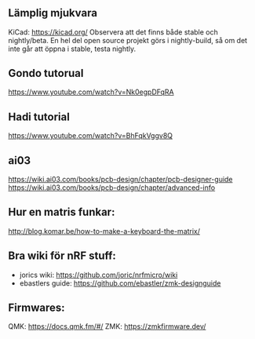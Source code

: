 #

## Lämplig mjukvara
KiCad: https://kicad.org/
Observera att det finns både stable och nightly/beta. En hel del open source projekt görs i nightly-build, så om det inte går att öppna i stable, testa nightly.

## Gondo tutorual
https://www.youtube.com/watch?v=Nk0egpDFqRA

## Hadi tutorial
https://www.youtube.com/watch?v=BhFqkVggv8Q

## ai03
https://wiki.ai03.com/books/pcb-design/chapter/pcb-designer-guide
https://wiki.ai03.com/books/pcb-design/chapter/advanced-info

## Hur en matris funkar:
http://blog.komar.be/how-to-make-a-keyboard-the-matrix/

## Bra wiki för nRF stuff:
- jorics wiki: https://github.com/joric/nrfmicro/wiki
- ebastlers guide: https://github.com/ebastler/zmk-designguide

## Firmwares:
QMK: https://docs.qmk.fm/#/
ZMK: https://zmkfirmware.dev/
